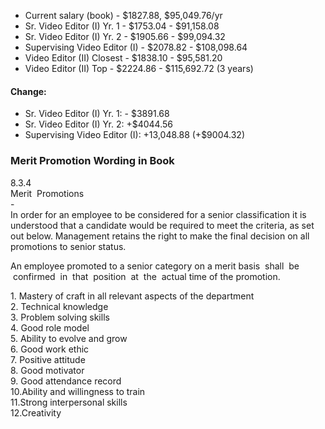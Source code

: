 *   Current salary (book) - $1827.88, $95,049.76/yr
*   Sr. Video Editor (I) Yr. 1 - $1753.04 - $91,158.08
*   Sr. Video Editor (I) Yr. 2 - $1905.66 - $99,094.32
*   Supervising Video Editor (I) - $2078.82 - $108,098.64
*   Video Editor (II) Closest - $1838.10 - $95,581.20
*   Video Editor (II) Top - $2224.86 - $115,692.72 (3 years)

#### Change:

*   Sr. Video Editor (I) Yr. 1: - $3891.68
*   Sr. Video Editor (I) Yr. 2: +$4044.56
*   Supervising Video Editor (I): +13,048.88 (+$9004.32)

### Merit Promotion Wording in Book

8.3.4  
Merit  Promotions   
\-  
In order for an employee to be considered for a senior classification it is understood that a candidate would be required to meet the criteria, as set out below. Management retains the right to make the final decision on all promotions to senior status.

An employee promoted to a senior category on a merit basis  shall  be  confirmed  in  that  position  at  the  actual time of the promotion.

1\. Mastery of craft in all relevant aspects of the department  
2\. Technical knowledge  
3\. Problem solving skills  
4\. Good role model  
5\. Ability to evolve and grow  
6\. Good work ethic  
7\. Positive attitude  
8\. Good motivator  
9\. Good attendance record  
10.Ability and willingness to train  
11.Strong interpersonal skills  
12.Creativity